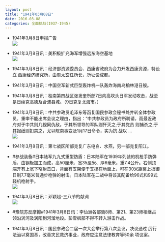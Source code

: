 ```yaml
---
layout: post
title: "1941年03月08日"
date: 2016-03-08
categories: 全面抗战(1937-1945)
---
```


<meta name="referrer" content="no-referrer" />

- 1941年3月8日申报广告 <br/><img src="https://ww1.sinaimg.cn/large/aca367d8jw1f1punr8e9oj20cm0hc76k.jpg" />

- 1941年3月8日讯：美积极扩充海军增强远东海空基地 <br/><img src="https://ww1.sinaimg.cn/large/aca367d8jw1f1psxgd2vej20ef0dx0uf.jpg" />

- 1941年3月8日讯：经济部资源委员会、西康省政府为合力开发西康资源，特设立 西康经济研究所，由周太玄任所长，所址设成都。 

- 1941年3月8日讯：中国空军新式巨型轰炸机一队轰炸海南岛榆林港日舰。 

- 1941年3月8日讯：桂南第四战区张发奎所部7日向高坎头日军发动攻击，战至 是日续克高德及合浦县城。（9日克复北海市。） 

- 1941年3月8日讯：中共参政员毛泽东等函复国民参政会秘书处并转全体参政 员，重申不能出席会议之理由，指出：“中共参政员为政府所聘请，而最近政府对于中共则几视同仇敌，于其所领导的军队则歼灭之;于其党员 则捕杀之;于其报纸则扣禁之，尤以皖南事变及1月17日命令，实为抗 战以 ... <br/><img src="https://ww3.sinaimg.cn/large/aca367d8jw1f1pbkb167pj20c80cwgnd.jpg" />

- 1941年3月8日讯：第七战区所部克复广东电白、水燕，另一部克复阳江。 

- #参战装备#日本陆军九九式重型防盾：日本陆军在1939年列装的机枪手防弹盾，由钢板加工而成，高50厘米、宽35厘米、厚6毫米，重7.4公斤。右侧顶端开有上宽下窄射击口，背面有支架便于支撑在地面上，可在30米距离上抵御日制7.7毫米普通步枪弹的射击。日本陆军在二战中将该其配备给96式和99式轻机枪射手。 <br/><img src="https://ww1.sinaimg.cn/large/aca367d8jw1f1p83ejebjj206y0e4wfg.jpg" />

- 1941年3月8日讯：邓颖超-三八节的献词 <br/><img src="https://ww3.sinaimg.cn/large/aca367d8jw1f1p6daxqbaj20ju13w7hi.jpg" />

- #豫皖苏反摩擦#1941年3月8日讯：李仙洲各部骑8师、第21、第23师相继占领沿涡河及涡阳到河溜地段。彭雪枫部不得不转入游击作战。 

- 1941年3月8日讯：国民参政会二届一次大会举行第八次会议，决议通过 厉行法治以奠国基，改善灾民救济事业，政府应注意法律教育等50余 项议案。 

